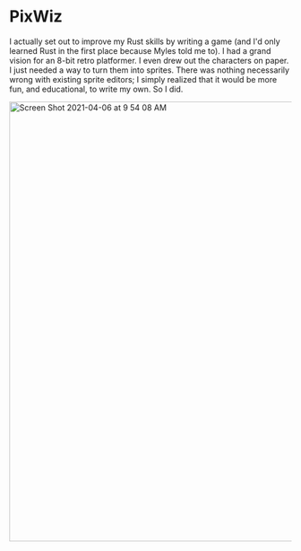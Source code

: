 # PixWiz

I actually set out to improve my Rust skills by writing a game (and I'd only learned Rust in the first place because Myles told me to). I had a grand vision for an 8-bit retro platformer. I even drew out the characters on paper. I just needed a way to turn them into sprites. There was nothing necessarily wrong with existing sprite editors; I simply realized that it would be more fun, and educational, to write my own. So I did.

<img width="784" alt="Screen Shot 2021-04-06 at 9 54 08 AM" src="https://user-images.githubusercontent.com/2487024/113731072-1417f880-96be-11eb-93ff-a090faebb629.png">

